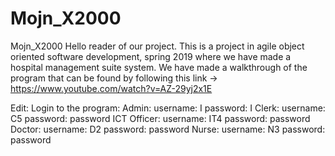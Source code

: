 # Mojn_X2000
Mojn_X2000
Hello reader of our project. This is a project in agile object oriented software development, spring 2019 where we have made a hospital management suite system. We have made a walkthrough of the program that can be found by following this link -> https://www.youtube.com/watch?v=AZ-29yj2x1E

Edit:
Login to the program: Admin:        username: I
                                    password: I
                      Clerk:        username: C5
                                    password: password
                      ICT Officer:  username: IT4
                                    password: password
                      Doctor:       username: D2
                                    password: password
                      Nurse:        username: N3
                                    password: password


